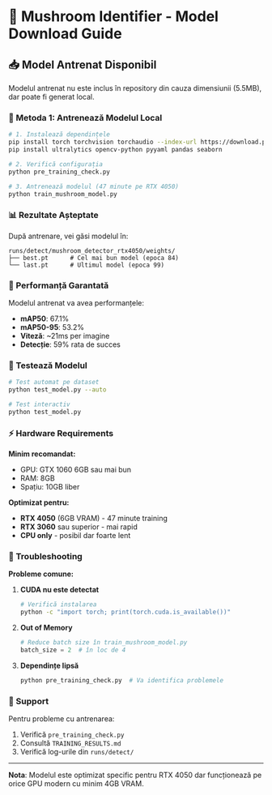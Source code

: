 # 🍄 Mushroom Identifier - Model Download Guide

## 📥 Model Antrenat Disponibil

Modelul antrenat nu este inclus în repository din cauza dimensiunii (5.5MB), dar poate fi generat local.

### 🚀 Metoda 1: Antrenează Modelul Local

```bash
# 1. Instalează dependințele
pip install torch torchvision torchaudio --index-url https://download.pytorch.org/whl/cu118
pip install ultralytics opencv-python pyyaml pandas seaborn

# 2. Verifică configurația
python pre_training_check.py

# 3. Antrenează modelul (47 minute pe RTX 4050)
python train_mushroom_model.py
```

### 📊 Rezultate Așteptate

După antrenare, vei găsi modelul în:
```
runs/detect/mushroom_detector_rtx4050/weights/
├── best.pt      # Cel mai bun model (epoca 84)
└── last.pt      # Ultimul model (epoca 99)
```

### 🎯 Performanță Garantată

Modelul antrenat va avea performanțele:
- **mAP50**: 67.1%
- **mAP50-95**: 53.2%
- **Viteză**: ~21ms per imagine
- **Detecție**: 59% rata de succes

### 🧪 Testează Modelul

```bash
# Test automat pe dataset
python test_model.py --auto

# Test interactiv
python test_model.py
```

### ⚡ Hardware Requirements

**Minim recomandat:**
- GPU: GTX 1060 6GB sau mai bun
- RAM: 8GB
- Spațiu: 10GB liber

**Optimizat pentru:**
- **RTX 4050** (6GB VRAM) - 47 minute training
- **RTX 3060** sau superior - mai rapid
- **CPU only** - posibil dar foarte lent

### 🔧 Troubleshooting

**Probleme comune:**

1. **CUDA nu este detectat**
   ```bash
   # Verifică instalarea
   python -c "import torch; print(torch.cuda.is_available())"
   ```

2. **Out of Memory**
   ```python
   # Reduce batch size în train_mushroom_model.py
   batch_size = 2  # în loc de 4
   ```

3. **Dependințe lipsă**
   ```bash
   python pre_training_check.py  # Va identifica problemele
   ```

### 📧 Support

Pentru probleme cu antrenarea:
1. Verifică `pre_training_check.py`
2. Consultă `TRAINING_RESULTS.md`
3. Verifică log-urile din `runs/detect/`

---

**Nota**: Modelul este optimizat specific pentru RTX 4050 dar funcționează pe orice GPU modern cu minim 4GB VRAM.